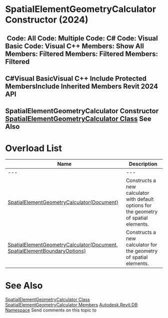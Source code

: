 # SpatialElementGeometryCalculator Constructor (2024)

﻿
 Code: All Code: Multiple Code: C# Code: Visual Basic Code: Visual C++  Members: Show All Members: Filtered Members: Filtered Members: Filtered   
---  
C#Visual BasicVisual C++
Include Protected MembersInclude Inherited Members
Revit 2024 API  
---  
SpatialElementGeometryCalculator Constructor   
[SpatialElementGeometryCalculator Class](c0132067-6444-1dd6-a25c-690fb5dd7d9e.md "SpatialElementGeometryCalculator Class") See Also  
---  
# Overload List
| Name | Description |
| --- | --- |
| --- | --- | --- |
| [SpatialElementGeometryCalculator(Document)](f68e2c88-362d-fe99-a005-bce286762fe8.md "SpatialElementGeometryCalculator Constructor \(Document\)") | Constructs a new calculator with default options for the geometry of spatial elements. |
| [SpatialElementGeometryCalculator(Document, SpatialElementBoundaryOptions)](f5c1f93b-7f1f-fa8e-2051-e67a361b0025.md "SpatialElementGeometryCalculator Constructor \(Document, SpatialElementBoundaryOptions\)") | Constructs a new calculator for the geometry of spatial elements. |

# See Also
[SpatialElementGeometryCalculator Class](c0132067-6444-1dd6-a25c-690fb5dd7d9e.md "SpatialElementGeometryCalculator Class")
[SpatialElementGeometryCalculator Members](2d692135-d5a7-0672-5f88-b93196aa42a5.md "SpatialElementGeometryCalculator Members")
[Autodesk.Revit.DB Namespace](87546ba7-461b-c646-cbb1-2cb8f5bff8b2.md "Autodesk.Revit.DB Namespace")
Send comments on this topic to 